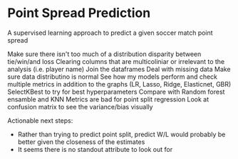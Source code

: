 # Point Spread Prediction
A supervised learning approach to predict a given soccer match point spread 

 Make sure there isn't too much of a distribution disparity between tie/win/and loss
 Clearing columns that are multicoliniar or irrelevant to the analysis (i.e. player name)
 Join the dataframes
 Deal with missing data
 Make sure data distributino is normal
 See how my models perform and check multiple metrics in addition to the graphs (LR, Lasso, Ridge, Elasticnet, GBR)
 SelectKBest to try for best hyperparameters
 Compare with Random forest ensamble and KNN
 Metrics are bad for point split regression
 Look at confusion matrix to see the variance/bias visually
 
 Actionable next steps:
  - Rather than trying to predict point split, predict W/L would probably be better given the closeness of the estimates
  - It seems there is no standout attribute to look out for
